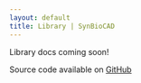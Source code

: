 ```yaml
---
layout: default
title: Library | SynBioCAD
---
```

Library docs coming soon!

Source code available on [GitHub](https://github.com/SynBioCAD/biocad)
